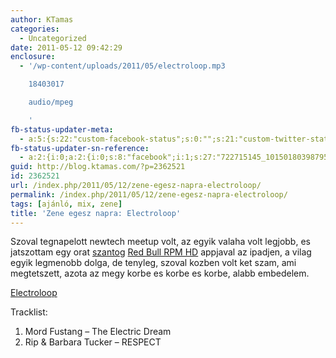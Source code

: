 ```yaml
---
author: KTamas
categories:
  - Uncategorized
date: 2011-05-12 09:42:29
enclosure:
  - '/wp-content/uploads/2011/05/electroloop.mp3

    18403017

    audio/mpeg

    '
fb-status-updater-meta:
  - a:5:{s:22:"custom-facebook-status";s:0:"";s:21:"custom-twitter-status";s:0:"";s:7:"fb-push";s:1:"1";s:7:"tw-push";s:1:"1";s:4:"push";s:1:"1";}
fb-status-updater-sn-reference:
  - a:2:{i:0;a:2:{i:0;s:8:"facebook";i:1;s:27:"722715145_10150180398795146";}i:1;a:2:{i:0;s:7:"twitter";i:1;s:17:"68595160686145536";}}
guid: http://blog.ktamas.com/?p=2362521
id: 2362521
url: /index.php/2011/05/12/zene-egesz-napra-electroloop/
permalink: /index.php/2011/05/12/zene-egesz-napra-electroloop/
tags: [ajánló, mix, zene]
title: 'Zene egesz napra: Electroloop'
---
```


Szoval tegnapelott newtech meetup volt, az egyik valaha volt legjobb, es jatszottam egy orat [szantog](http://szantog.com/) [Red Bull RPM HD](http://www.redbull.com/cs/Satellite/en_INT/Red-Bull-BPM-HD/001242901768754) appjaval az ipadjen, a vilag egyik legmenobb dolga, de tenyleg, szoval kozben volt ket szam, ami megtetszett, azota az megy korbe es korbe es korbe, alabb embedelem.

[Electroloop](https://www.dropbox.com/s/qtvtgq56ebkguhy/electroloop.mp3?dl=0)

Tracklist:
1. Mord Fustang &#8211; The Electric Dream
2. Rip & Barbara Tucker &#8211; RESPECT

